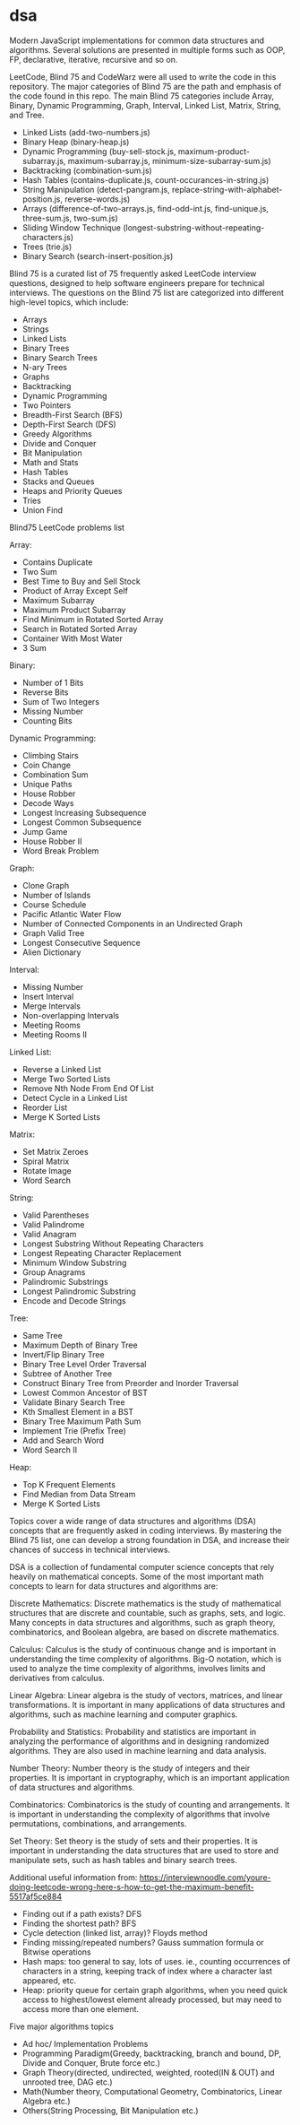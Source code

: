 # dsa

Modern JavaScript implementations for common data structures and algorithms. Several solutions are presented in multiple forms such as OOP, FP, declarative, iterative, recursive and so on.

LeetCode, Blind 75 and CodeWarz were all used to write the code in this repository. The major categories of Blind 75 are the path and emphasis of the code found in this repo. The main Blind 75 categories include Array, Binary, Dynamic Programming, Graph, Interval, Linked List, Matrix, String, and Tree.

- Linked Lists (add-two-numbers.js)
- Binary Heap (binary-heap.js)
- Dynamic Programming (buy-sell-stock.js, maximum-product-subarray.js, maximum-subarray.js, minimum-size-subarray-sum.js)
- Backtracking (combination-sum.js)
- Hash Tables (contains-duplicate.js, count-occurances-in-string.js)
- String Manipulation (detect-pangram.js, replace-string-with-alphabet-position.js, reverse-words.js)
- Arrays (difference-of-two-arrays.js, find-odd-int.js, find-unique.js, three-sum.js, two-sum.js)
- Sliding Window Technique (longest-substring-without-repeating-characters.js)
- Trees (trie.js)
- Binary Search (search-insert-position.js)

Blind 75 is a curated list of 75 frequently asked LeetCode interview questions, designed to help software engineers prepare for technical interviews. The questions on the Blind 75 list are categorized into different high-level topics, which include:

- Arrays
- Strings
- Linked Lists
- Binary Trees
- Binary Search Trees
- N-ary Trees
- Graphs
- Backtracking
- Dynamic Programming
- Two Pointers
- Breadth-First Search (BFS)
- Depth-First Search (DFS)
- Greedy Algorithms
- Divide and Conquer
- Bit Manipulation
- Math and Stats
- Hash Tables
- Stacks and Queues
- Heaps and Priority Queues
- Tries
- Union Find

Blind75 LeetCode problems list

Array:

- Contains Duplicate
- Two Sum
- Best Time to Buy and Sell Stock
- Product of Array Except Self
- Maximum Subarray
- Maximum Product Subarray
- Find Minimum in Rotated Sorted Array
- Search in Rotated Sorted Array
- Container With Most Water
- 3 Sum

Binary:

- Number of 1 Bits
- Reverse Bits
- Sum of Two Integers
- Missing Number
- Counting Bits

Dynamic Programming:

- Climbing Stairs
- Coin Change
- Combination Sum
- Unique Paths
- House Robber
- Decode Ways
- Longest Increasing Subsequence
- Longest Common Subsequence
- Jump Game
- House Robber II
- Word Break Problem

Graph:

- Clone Graph
- Number of Islands
- Course Schedule
- Pacific Atlantic Water Flow
- Number of Connected Components in an Undirected Graph
- Graph Valid Tree
- Longest Consecutive Sequence
- Alien Dictionary

Interval:

- Missing Number
- Insert Interval
- Merge Intervals
- Non-overlapping Intervals
- Meeting Rooms
- Meeting Rooms II

Linked List:

- Reverse a Linked List
- Merge Two Sorted Lists
- Remove Nth Node From End Of List
- Detect Cycle in a Linked List
- Reorder List
- Merge K Sorted Lists

Matrix:

- Set Matrix Zeroes
- Spiral Matrix
- Rotate Image
- Word Search

String:

- Valid Parentheses
- Valid Palindrome
- Valid Anagram
- Longest Substring Without Repeating Characters
- Longest Repeating Character Replacement
- Minimum Window Substring
- Group Anagrams
- Palindromic Substrings
- Longest Palindromic Substring
- Encode and Decode Strings

Tree:

- Same Tree
- Maximum Depth of Binary Tree
- Invert/Flip Binary Tree
- Binary Tree Level Order Traversal
- Subtree of Another Tree
- Construct Binary Tree from Preorder and Inorder Traversal
- Lowest Common Ancestor of BST
- Validate Binary Search Tree
- Kth Smallest Element in a BST
- Binary Tree Maximum Path Sum
- Implement Trie (Prefix Tree)
- Add and Search Word
- Word Search II

Heap:

- Top K Frequent Elements
- Find Median from Data Stream
- Merge K Sorted Lists

Topics cover a wide range of data structures and algorithms (DSA) concepts that are frequently asked in coding interviews. By mastering the Blind 75 list, one can develop a strong foundation in DSA, and increase their chances of success in technical interviews.

DSA is a collection of fundamental computer science concepts that rely heavily on mathematical concepts. Some of the most important math concepts to learn for data structures and algorithms are:

Discrete Mathematics: Discrete mathematics is the study of mathematical structures that are discrete and countable, such as graphs, sets, and logic. Many concepts in data structures and algorithms, such as graph theory, combinatorics, and Boolean algebra, are based on discrete mathematics.

Calculus: Calculus is the study of continuous change and is important in understanding the time complexity of algorithms. Big-O notation, which is used to analyze the time complexity of algorithms, involves limits and derivatives from calculus.

Linear Algebra: Linear algebra is the study of vectors, matrices, and linear transformations. It is important in many applications of data structures and algorithms, such as machine learning and computer graphics.

Probability and Statistics: Probability and statistics are important in analyzing the performance of algorithms and in designing randomized algorithms. They are also used in machine learning and data analysis.

Number Theory: Number theory is the study of integers and their properties. It is important in cryptography, which is an important application of data structures and algorithms.

Combinatorics: Combinatorics is the study of counting and arrangements. It is important in understanding the complexity of algorithms that involve permutations, combinations, and arrangements.

Set Theory: Set theory is the study of sets and their properties. It is important in understanding the data structures that are used to store and manipulate sets, such as hash tables and binary search trees.

Additional useful information from: https://interviewnoodle.com/youre-doing-leetcode-wrong-here-s-how-to-get-the-maximum-benefit-5517af5ce884

- Finding out if a path exists? DFS
- Finding the shortest path? BFS
- Cycle detection (linked list, array)? Floyds method
- Finding missing/repeated numbers? Gauss summation formula or Bitwise operations
- Hash maps: too general to say, lots of uses. ie., counting occurrences of characters in a string, keeping track of index where a character last appeared, etc.
- Heap: priority queue for certain graph algorithms, when you need quick access to highest/lowest element already processed, but may need to access more than one element.

Five major algorithms topics

- Ad hoc/ Implementation Problems
- Programming Paradigm(Greedy, backtracking, branch and bound, DP, Divide and Conquer, Brute force etc.)
- Graph Theory(directed, undirected, weighted, rooted(IN & OUT) and unrooted tree, DAG etc.)
- Math(Number theory, Computational Geometry, Combinatorics, Linear Algebra etc.)
- Others(String Processing, Bit Manipulation etc.)
